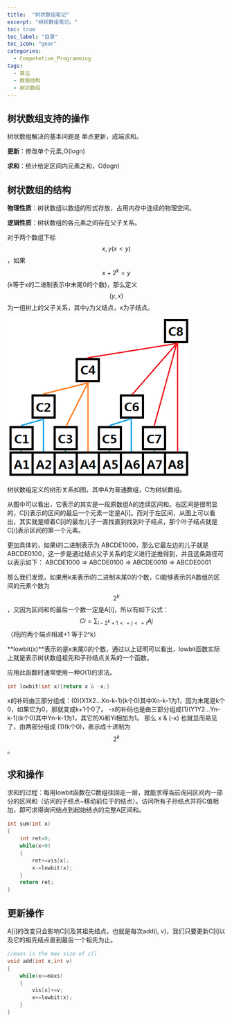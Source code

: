 ```yaml
---
title:  "树状数组笔记"
excerpt: "树状数组笔记。"
toc: true
toc_label: "目录"
toc_icon: "gear"
categories:
  - Competetive_Programming
tags:
  - 算法
  - 数据结构
  - 树状数组
---
```


## 树状数组支持的操作

树状数组解决的基本问题是 单点更新，成端求和。

**更新**：修改单个元素,O(logn)

**求和**：统计给定区间内元素之和，O(logn)

## 树状数组的结构

**物理性质**：树状数组以数组的形式存放，占用内存中连续的物理空间。

**逻辑性质**：树状数组的各元素之间存在父子关系。

对于两个数组下标$$x,y(x<y)$$，如果$$x+2^k=y$$(k等于x的二进制表示中末尾0的个数)，那么定义$$(y, x)$$为一组树上的父子关系，其中y为父结点，x为子结点。

![](https://raw.githubusercontent.com/a-xyst/competetive-programming/master/notes/szsz_2.png)



树状数组定义的树形关系如图，其中A为普通数组，C为树状数组。

从图中可以看出，它表示的其实是一段原数组A的连续区间和。右区间是很明显的，C[i]表示的区间的最后一个元素一定是A[i]。而对于左区间，从图上可以看出，其实就是顺着C[i]的最左儿子一直找直到找到叶子结点，那个叶子结点就是C[i]表示区间的第一个元素。

更加具体的，如果i的二进制表示为 ABCDE1000，那么它最左边的儿子就是 ABCDE0100，这一步是通过结点父子关系的定义进行逆推得到，并且这条路径可以表示如下：
ABCDE1000 => ABCDE0100 => ABCDE0010 => ABCDE0001

那么我们发现，如果用k来表示i的二进制末尾0的个数，Ci能够表示的A数组的区间的元素个数为$$2^k$$，又因为区间和的最后一个数一定是A[i]，所以有如下公式：
$$Ci=\sum_{i-2^k+1<=j<=i}Aj$$
（将j的两个端点相减+1 等于2^k）

**lowbit(x)**表示的是x末尾0的个数，通过以上证明可以看出，lowbit函数实际上就是表示树状数组祖先和子孙结点关系的一个函数。

应用此函数时通常使用一种O(1)的求法。

```c++
int lowbit(int x){return x & -x;}
```

 x的补码由三部分组成：(0)(X1X2…Xn-k-1)(k个0)其中Xn-k-1为1，因为末尾是k个0，如果它为0，那就变成k+1个0了。
-x的补码也是由三部分组成(1)(Y1Y2…Yn-k-1)(k个0)其中Yn-k-1为1，其它的Xi和Yi相加为1。
 那么 x & (-x) 也就显而易见了，由两部分组成 (1)(k个0)，表示成十进制为 $$2^k$$。


## 求和操作

求和的过程：每用lowbit函数在C数组往回走一层，就能求得当前询问区间内一部分的区间和（访问的子结点~移动前位于的结点）。访问所有子孙结点并将C值相加，即可求得询问结点到起始结点的完整A区间和。

```c++
int sum(int x)
{
    int ret=0;
    while(x>0)
    {
        ret+=vis[x];
        x-=lowbit(x);
    }
    return ret;
}
```


## 更新操作

A[i]的改变只会影响C[i]及其祖先结点，也就是每次add(i, v)，我们只要更新C[i]以及它的祖先结点直到最后一个祖先为止。

```c++
//maxs is the max size of c[]
void add(int x,int v)
{
    while(x<=maxs)
    {
        vis[x]+=v;
        x+=lowbit(x);
    }
}
```
